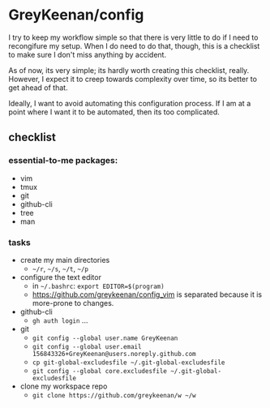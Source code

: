 GreyKeenan/config
==================================================

I try to keep my workflow simple so that
there is very little to do if I need to recongifure my setup.
When I do need to do that, though,
this is a checklist to make sure I don't miss anything by accident.

As of now, its very simple; its hardly worth creating this checklist, really.
However, I expect it to creep towards complexity over time,
so its better to get ahead of that.

Ideally, I want to avoid automating this configuration process.
If I am at a point where I want it to be automated, then its too complicated.


checklist
--------------------------------------------------

### essential-to-me packages:

* vim
* tmux
* git
* github-cli
* tree
* man


### tasks

* create my main directories
  * `~/r`, `~/s`, `~/t`, `~/p`
* configure the text editor
  * in `~/.bashrc`: `export EDITOR=$(program)`
  * <https://github.com/greykeenan/config_vim>
    is separated because it is more-prone to changes.
* github-cli
  * `gh auth login` ...
* git
  * `git config --global user.name GreyKeenan`
  * `git config --global user.email 156843326+GreyKeenan@users.noreply.github.com`
  * `cp git-global-excludesfile ~/.git-global-excludesfile`
  * `git config --global core.excludesfile ~/.git-global-excludesfile`
* clone my workspace repo
  * `git clone https://github.com/greykeenan/w ~/w`
